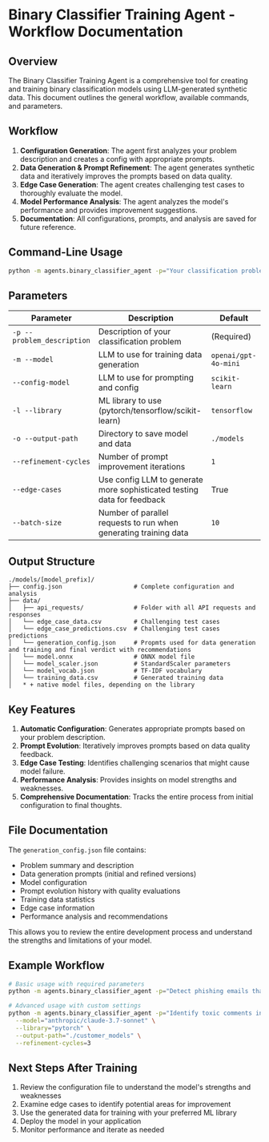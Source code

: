 # Binary Classifier Training Agent - Workflow Documentation

## Overview

The Binary Classifier Training Agent is a comprehensive tool for creating and training binary classification models using LLM-generated synthetic data. This document outlines the general workflow, available commands, and parameters.

## Workflow

1. **Configuration Generation**: The agent first analyzes your problem description and creates a config with appropriate prompts.
2. **Data Generation & Prompt Refinement**: The agent generates synthetic data and iteratively improves the prompts based on data quality.
3. **Edge Case Generation**: The agent creates challenging test cases to thoroughly evaluate the model.
4. **Model Performance Analysis**: The agent analyzes the model's performance and provides improvement suggestions.
5. **Documentation**: All configurations, prompts, and analysis are saved for future reference.

## Command-Line Usage

```bash
python -m agents.binary_classifier_agent -p="Your classification problem description" [options]
```

## Parameters

| Parameter                  | Description                                                             | Default              |
|----------------------------|-------------------------------------------------------------------------|----------------------|
| `-p --problem_description` | Description of your classification problem                              | (Required)           |
| `-m --model`               | LLM to use for training data generation                                 | `openai/gpt-4o-mini` |
| `--config-model`           | LLM to use for prompting and config                                     | `scikit-learn`       |
| `-l --library`             | ML library to use (pytorch/tensorflow/scikit-learn)                     | `tensorflow`         |
| `-o --output-path`         | Directory to save model and data                                        | `./models`           |
| `--refinement-cycles`      | Number of prompt improvement iterations                                 | `1`                  |
| `--edge-cases`             | Use config LLM to generate more sophisticated testing data for feedback | True                 |
| `--batch-size`             | Number of parallel requests to run when generating training data        | `10`                 |

## Output Structure

```
./models/[model_prefix]/
├── config.json                    # Complete configuration and analysis
├── data/
│   ├── api_requests/              # Folder with all API requests and responses
│   └── edge_case_data.csv         # Challenging test cases
│   └── edge_case_predictions.csv  # Challenging test cases predictions
│   └── generation_config.json     # Propmts used for data generation and training and final verdict with recommendations
│   └── model.onnx                 # ONNX model file
│   └── model_scaler.json          # StandardScaler parameters
│   └── model_vocab.json           # TF-IDF vocabulary
│   └── training_data.csv          # Generated training data
│   * + native model files, depending on the library
```

## Key Features

1. **Automatic Configuration**: Generates appropriate prompts based on your problem description.
2. **Prompt Evolution**: Iteratively improves prompts based on data quality feedback.
3. **Edge Case Testing**: Identifies challenging scenarios that might cause model failure.
4. **Performance Analysis**: Provides insights on model strengths and weaknesses.
5. **Comprehensive Documentation**: Tracks the entire process from initial configuration to final thoughts.

## File Documentation

The `generation_config.json` file contains:
- Problem summary and description
- Data generation prompts (initial and refined versions)
- Model configuration
- Prompt evolution history with quality evaluations
- Training data statistics
- Edge case information
- Performance analysis and recommendations

This allows you to review the entire development process and understand the strengths and limitations of your model.

## Example Workflow

```bash
# Basic usage with required parameters
python -m agents.binary_classifier_agent -p="Detect phishing emails that attempt to steal user credentials"

# Advanced usage with custom settings
python -m agents.binary_classifier_agent -p="Identify toxic comments in online discussions" \
  --model="anthropic/claude-3.7-sonnet" \
  --library="pytorch" \
  --output-path="./customer_models" \
  --refinement-cycles=3
```

## Next Steps After Training

1. Review the configuration file to understand the model's strengths and weaknesses
2. Examine edge cases to identify potential areas for improvement
3. Use the generated data for training with your preferred ML library
4. Deploy the model in your application
5. Monitor performance and iterate as needed